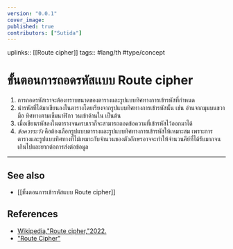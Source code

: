 ```yaml
---
version: "0.0.1"
cover_image:
published: true
contributors: ["Sutida"]
---
```

uplinks:: [[Route cipher]]
tags:: #lang/th #type/concept

# ขั้นตอนการถอดรหัสเเบบ Route cipher
1. การถอดรหัสเราจะต้องทราบขนาดของตารางและรูปแบบทิศทางการเข้ารหัสที่กำหนด
2. นำรหัสที่ได้มาเขียนลงในตารางโดยเรียงจากรูปแบบทิศทางการเข้ารหัสนั้น เช่น  อ่านจากมุมบนขวามือ ทิศทางตามเข็มนาฬิกา วนเข้าด้านใน เป็นต้น
3. เมื่อเขียนรหัสลงในตารางจนครบเราก็จะสามารถถอดข้อความที่เข้ารหัสไว้ออกมาได้
4. *ข้อควรระวัง* คือต้องเลือกรูปแบบตารางและรูปแบบทิศทางการเข้ารหัสให้เหมาะสม เพราะการตารางและรูปแบบทิศทางที่ไม่เหมาะกับจำนวนของตัวอักษรอาจจะทำให้จำนวนคีย์ที่ได้รับมากจนเกินไปและยากต่อการส่งต่อข้อมูล

---
## See also
- [[ขั้นตอนการเข้ารหัสแบบ Route cipher]]
## References
- [Wikipedia,"Route cipher,"2022.](https://en.wikipedia.org/wiki/Transposition_cipher#Route_cipher)
- ["Route Cipher"](https://crypto.interactive-maths.com/route-cipher.html)
